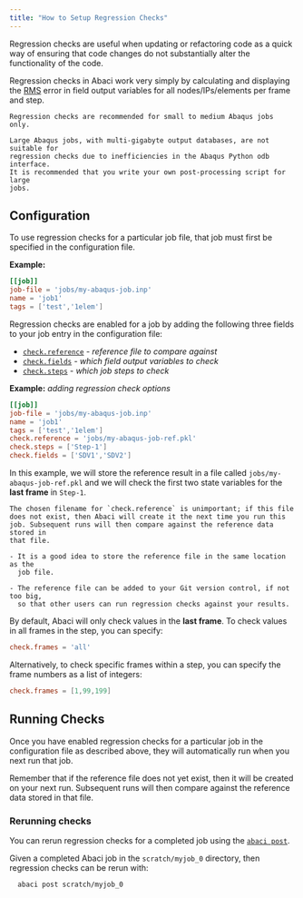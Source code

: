 ```yaml
---
title: "How to Setup Regression Checks"
---
```


Regression checks are useful when updating or refactoring code as a quick
way of ensuring that code changes do not substantially alter the functionality
of the code.

Regression checks in Abaci work very simply by calculating and displaying the
[RMS](https://en.wikipedia.org/wiki/Root-mean-square_deviation) error in field
output variables for all nodes/IPs/elements per frame and step.


```{caution}
Regression checks are recommended for small to medium Abaqus jobs only.

Large Abaqus jobs, with multi-gigabyte output databases, are not suitable for
regression checks due to inefficiencies in the Abaqus Python odb interface.
It is recommended that you write your own post-processing script for large
jobs.
```

## Configuration

To use regression checks for a particular job file, that job must first be
specified in the configuration file.

__Example:__

```toml
[[job]]
job-file = 'jobs/my-abaqus-job.inp'
name = 'job1'
tags = ['test','1elem']
```

Regression checks are enabled for a job by adding the following three
fields to your job entry in the configuration file:

- [`check.reference`](../reference/config.md#checkreference) - *reference file to compare against*
- [`check.fields`](../reference/config.md#checkfields) - *which field output variables to check*
- [`check.steps`](../reference/config.md#checksteps) - *which job steps to check*


__Example:__ *adding regression check options*

```toml
[[job]]
job-file = 'jobs/my-abaqus-job.inp'
name = 'job1'
tags = ['test','1elem']
check.reference = 'jobs/my-abaqus-job-ref.pkl'
check.steps = ['Step-1']
check.fields = ['SDV1','SDV2']
```

In this example, we will store the reference result in a file called
`jobs/my-abaqus-job-ref.pkl` and we will check the first two state
variables for the __last frame__ in `Step-1`.

```{important}
The chosen filename for `check.reference` is unimportant; if this file
does not exist, then Abaci will create it the next time you run this
job. Subsequent runs will then compare against the reference data stored in
that file.

- It is a good idea to store the reference file in the same location as the
  job file.

- The reference file can be added to your Git version control, if not too big,
  so that other users can run regression checks against your results.

```

By default, Abaci will only check values in the __last frame__. To check
values in all frames in the step, you can specify:

```toml
check.frames = 'all'
```

Alternatively, to check specific frames within a step, you can specify
the frame numbers as a list of integers:

```toml
check.frames = [1,99,199]
```


## Running Checks

Once you have enabled regression checks for a particular job in the
configuration file as described above, they will automatically run when you
next run that job.

Remember that if the reference file does not yet exist, then it will be created
on your next run. Subsequent runs will then compare against the reference data
stored in that file.


### Rerunning checks

You can rerun regression checks for a completed job using the
[`abaci post`](../reference/cli.md#abaci-post).

Given a completed Abaci job in the `scratch/myjob_0` directory, then regression
checks can be rerun with:

```shell
  abaci post scratch/myjob_0
```
